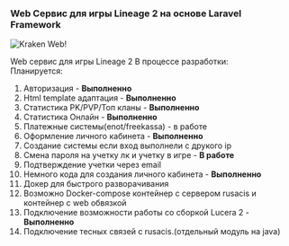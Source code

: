 ### Web Сервис для игры Lineage 2 на основе Laravel Framework


![Kraken Web!](https://i.ibb.co/M7jG4QD/Logokraken-Wev.png)


Web сервис для игры Lineage 2 В процессе разработки:\
Планируется: 
 1. Авторизация - **Выполненно**
 2. Html template адаптация - **Выполненно**
 3. Статистика PK/PVP/Топ кланы - **Выполненно**
 4. Статистика Онлайн  - **Выполненно**
 5. Платежные системы(enot/freekassa) - в работе
 6. Оформление личного кабинета - **Выполненно**
 7. Создание системы если вход выполнели с друкого ip
 8. Смена пароля на учетку лк и учетку в игре - **В работе**
 9. Подтверждение учетки через email
 10. Немного кода для создания личного кабинета - **Выполненно**
 11. Докер для быстрого разворачивания 
 12. Возможно Docker-compose контейнер с сервером rusacis и контейнер с web обвязкой
 13. Подключение возможности работы со сборкой Lucera 2 - **Выполненно**
 14. Подключение тесных связей с rusacis.(отдельный модуль на java)